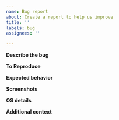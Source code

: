 ```yaml
---
name: Bug report
about: Create a report to help us improve
title: ''
labels: bug
assignees: ''

---
```


**Describe the bug**
<!-- A clear and concise description of what the bug is. -->
<!-- Please report security vulnerabilities to security@eigenlabs.org. Do NOT report security bugs via Github Issues. -->

**To Reproduce**
<!-- Steps to reproduce the behavior: -->

**Expected behavior**
<!-- A clear and concise description of what you expected to happen. -->

**Screenshots**
<!--If applicable, add screenshots to help explain your problem. -->

**OS details**
<!-- 
 - OS: [e.g. Mac/Linux etc]
 - Version [e.g. 22]
 -->

**Additional context**
<!-- Add any other context about the problem here. -->
